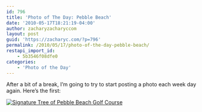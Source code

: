 ```yaml
---
id: 796
title: 'Photo of The Day: Pebble Beach'
date: '2010-05-17T18:21:19-04:00'
author: zacharyzacharyccom
layout: post
guid: 'https://zacharyc.com/?p=796'
permalink: /2010/05/17/photo-of-the-day-pebble-beach/
restapi_import_id:
    - 5b3546f08dfe0
categories:
    - 'Photo of the Day'
---
```


After a bit of a break, I’m going to try to start posting a photo each week day again. Here’s the first:

[![Signature Tree of Pebble Beach Golf Course](https://i0.wp.com/zacharyc.smugmug.com/photos/869930592_4tVTt-M.jpg?resize=600%2C396 "Pebble Beach")](http://zacharyc.smugmug.com/Photography/Photo-of-the-Day/6035965_mvCXN#869930592_4tVTt)